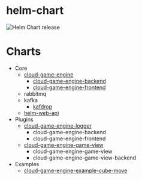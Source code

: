 # helm-chart

![Helm Chart release](https://github.com/Mangiang/helm-chart/workflows/Helm%20Chart%20release/badge.svg)

# Charts

- Core
  - [cloud-game-engine](https://github.com/Mangiang/cloud-game-engine)
    - [cloud-game-engine-backend](https://github.com/Mangiang/cloud-game-engine-backend)
    - [cloud-game-engine-frontend](https://github.com/Mangiang/cloud-game-engine-frontend)
  - rabbitmq
  - kafka
    - [kafdrop](https://github.com/obsidiandynamics/kafdrop)
  - [helm-web-api](https://github.com/Mangiang/helm-web-api)
- Plugins
  - [cloud-game-engine-logger](https://github.com/Mangiang/cloud-game-engine-logger)
    - cloud-game-engine-backend
    - cloud-game-engine-frontend
  - [cloud-game-engine-game-view](https://github.com/Mangiang/cloud-game-engine-game-view)
    - cloud-game-engine-game-view
    - cloud-game-engine-game-view-backend
- Examples
  - [cloud-game-engine-example-cube-move](https://github.com/Mangiang/cloud-game-engine-example-cube-move)
